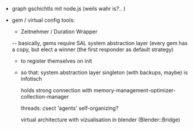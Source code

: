- graph gschichtls mit node.js (weils wahr is?.. )
- gem / virtual config tools:
    - Zeitnehmer / Duration Wrapper

    -- basically, gems require SAL system abstraction layer (every gem has
    a copy, but elect a winner (the first responder as default strategy)
     - to register themselves on init
     - so that: system abstraction layer singleton (with backups, maybe)
        is infotisch

        holds strong connection with
        memory-management-optimizer-collection-manager

        threads: csect 'agents' self-organizing?

        virtual architecture with vizualisation in blender (Blender::Bridge)
